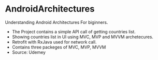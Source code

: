 # AndroidArchitectures
Understanding Android Architectures For biginners.
- The Project contains a simple API call of getting countries list.
- Showing countries list in UI using MVC, MVP and MVVM archetecures.
- Retrofit with RxJava used for network call.
- Contains three packeges of MVC, MVP, MVVM
- Source: Udemey

